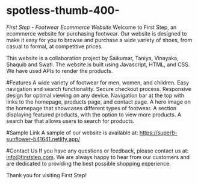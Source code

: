 # spotless-thumb-400-

*First Step - Footwear Ecommerce Website*
Welcome to First Step, an ecommerce website for purchasing footwear. Our website is designed to make it easy for you to browse and purchase a wide variety of shoes, from casual to formal, at competitive prices.

This website is a collaboration project by Saikumar, Taniya, Vinayaka, Shaquib and Swati. The website is built using Javascript, HTML, and CSS. We have used APIs to render the products.

#Features
A wide variety of footwear for men, women, and children.
Easy navigation and search functionality.
Secure checkout process.
Responsive design for optimal viewing on any device.
Navigation bar at the top with links to the homepage, products page, and contact page.
A hero image on the homepage that showcases different types of footwear.
A section displaying featured products, with the option to view more products.
A search bar that allows users to search for products.

#Sample Link
A sample of our website is available at: https://superb-sunflower-b41641.netlify.app/

#Contact Us
If you have any questions or feedback, please contact us at: info@firststep.com. We are always happy to hear from our customers and are dedicated to providing the best possible shopping experience.

Thank you for visiting First Step!